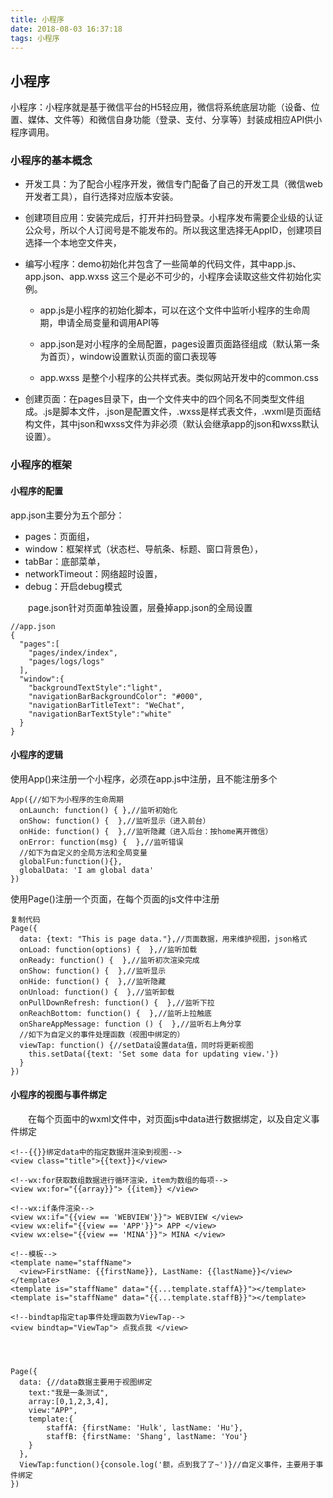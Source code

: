 ```yaml
---
title: 小程序
date: 2018-08-03 16:37:18
tags: 小程序
---
```



## 小程序


小程序：小程序就是基于微信平台的H5轻应用，微信将系统底层功能（设备、位置、媒体、文件等）和微信自身功能（登录、支付、分享等）封装成相应API供小程序调用。

### 小程序的基本概念

* 开发工具：为了配合小程序开发，微信专门配备了自己的开发工具（微信web开发者工具），自行选择对应版本安装。

* 创建项目应用：安装完成后，打开并扫码登录。小程序发布需要企业级的认证公众号，所以个人订阅号是不能发布的。所以我这里选择无AppID，创建项目选择一个本地空文件夹，


<!-- more -->  


* 编写小程序：demo初始化并包含了一些简单的代码文件，其中app.js、app.json、app.wxss 这三个是必不可少的，小程序会读取这些文件初始化实例。

	* app.js是小程序的初始化脚本，可以在这个文件中监听小程序的生命周期，申请全局变量和调用API等

	* app.json是对小程序的全局配置，pages设置页面路径组成（默认第一条为首页），window设置默认页面的窗口表现等

	* app.wxss 是整个小程序的公共样式表。类似网站开发中的common.css

* 创建页面：在pages目录下，由一个文件夹中的四个同名不同类型文件组成。.js是脚本文件，.json是配置文件，.wxss是样式表文件，.wxml是页面结构文件，其中json和wxss文件为非必须（默认会继承app的json和wxss默认设置）。

### 小程序的框架
 
#### 小程序的配置

app.json主要分为五个部分：

* pages：页面组，
* window：框架样式（状态栏、导航条、标题、窗口背景色），
* tabBar：底部菜单，
* networkTimeout：网络超时设置，
* debug：开启debug模式

　　page.json针对页面单独设置，层叠掉app.json的全局设置



	//app.json
	{
	  "pages":[
	    "pages/index/index",
	    "pages/logs/logs"
	  ],
	  "window":{
	    "backgroundTextStyle":"light",
	    "navigationBarBackgroundColor": "#000",
	    "navigationBarTitleText": "WeChat",
	    "navigationBarTextStyle":"white"
	  }
	}

#### 小程序的逻辑

使用App()来注册一个小程序，必须在app.js中注册，且不能注册多个


	
	App({//如下为小程序的生命周期
	  onLaunch: function() { },//监听初始化
	  onShow: function() {  },//监听显示（进入前台）
	  onHide: function() {  },//监听隐藏（进入后台：按home离开微信）
	  onError: function(msg) {  },//监听错误
	  //如下为自定义的全局方法和全局变量  
	  globalFun:function(){},
	  globalData: 'I am global data'
	})

使用Page()注册一个页面，在每个页面的js文件中注册

	复制代码
	Page({
	  data: {text: "This is page data."},//页面数据，用来维护视图，json格式
	  onLoad: function(options) {  },//监听加载
	  onReady: function() {  },//监听初次渲染完成
	  onShow: function() {  },//监听显示
	  onHide: function() {  },//监听隐藏
	  onUnload: function() {  },//监听卸载
	  onPullDownRefresh: function() {  },//监听下拉
	  onReachBottom: function() {  },//监听上拉触底
	  onShareAppMessage: function () {  },//监听右上角分享
	  //如下为自定义的事件处理函数（视图中绑定的）
	  viewTap: function() {//setData设置data值，同时将更新视图
	    this.setData({text: 'Set some data for updating view.'})
	  }
	})

#### 小程序的视图与事件绑定

　　在每个页面中的wxml文件中，对页面js中data进行数据绑定，以及自定义事件绑定


	<!--{{}}绑定data中的指定数据并渲染到视图-->
	<view class="title">{{text}}</view>
	
	<!--wx:for获取数组数据进行循环渲染，item为数组的每项-->
	<view wx:for="{{array}}"> {{item}} </view>
	
	<!--wx:if条件渲染-->
	<view wx:if="{{view == 'WEBVIEW'}}"> WEBVIEW </view>
	<view wx:elif="{{view == 'APP'}}"> APP </view>
	<view wx:else="{{view == 'MINA'}}"> MINA </view>
	
	<!--模板-->
	<template name="staffName">
	  <view>FirstName: {{firstName}}, LastName: {{lastName}}</view>
	</template>
	<template is="staffName" data="{{...template.staffA}}"></template>
	<template is="staffName" data="{{...template.staffB}}"></template>
	
	<!--bindtap指定tap事件处理函数为ViewTap-->
	<view bindtap="ViewTap"> 点我点我 </view>

 


	Page({
	  data: {//data数据主要用于视图绑定
	    text:"我是一条测试",
	    array:[0,1,2,3,4],
	    view:"APP",
	    template:{
	        staffA: {firstName: 'Hulk', lastName: 'Hu'},
	        staffB: {firstName: 'Shang', lastName: 'You'}
	    }
	  },
	  ViewTap:function(){console.log('额，点到我了了~')}//自定义事件，主要用于事件绑定
	})
